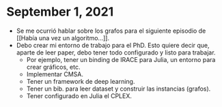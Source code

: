 # September 1, 2021

- Se me ocurrió hablar sobre los grafos para el siguiente episodio de [[Había una vez un algoritmo...]].
- Debo crear mi entorno de trabajo para el PhD. Esto quiere decir que, aparte de leer paper, debo tener todo configurado y listo para trabajar.
	- Por ejemplo, tener un binding de IRACE para Julia, un entorno para crear gráficos, etc.
	- Implementar CMSA.
	- Tener un framework de deep learning.
	- Tener un bib. para leer dataset y construir las instancias (grafos).
	- Tener configurado en Julia el CPLEX.
